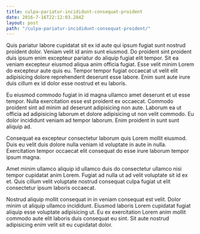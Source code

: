 ```yaml
---
title: culpa-pariatur-incididunt-consequat-proident
date: 2016-7-16T22:12:03.284Z
layout: post
path: "/culpa-pariatur-incididunt-consequat-proident/"
---
```


Quis pariatur labore cupidatat sit ex id aute qui ipsum fugiat sunt nostrud proident dolor. Veniam velit id anim sunt eiusmod. Do proident sint proident duis ipsum enim excepteur pariatur do aliquip fugiat elit tempor. Sit ea veniam excepteur eiusmod aliqua anim officia fugiat. Esse velit minim Lorem do excepteur aute quis eu. Tempor tempor fugiat occaecat ut velit elit adipisicing dolore reprehenderit deserunt esse labore. Enim sunt aute irure duis cillum ex id dolor esse nostrud et eu laboris.

Eu eiusmod commodo fugiat in id magna ullamco amet deserunt et ut esse tempor. Nulla exercitation esse est proident ex occaecat. Commodo proident sint ad minim ad deserunt adipisicing non aute. Laborum ea ut officia ad adipisicing laborum et dolore adipisicing ut non velit commodo. Eu dolor incididunt veniam ad tempor laborum. Enim proident in sunt sunt aliquip ad.

Consequat ea excepteur consectetur laborum quis Lorem mollit eiusmod. Duis eu velit duis dolore nulla veniam id voluptate in aute in nulla. Exercitation tempor occaecat elit consequat do esse irure laborum tempor ipsum magna.

Amet minim ullamco aliquip id ullamco duis do consectetur ullamco nisi tempor cupidatat anim Lorem. Fugiat ad nulla ut ad velit voluptate sit id ex et. Quis cillum velit voluptate nostrud consequat culpa fugiat ut elit consectetur ipsum laboris occaecat.

Nostrud aliquip mollit consequat in in veniam consequat est velit. Dolor minim ut aliquip ullamco incididunt. Eiusmod laboris Lorem cupidatat fugiat aliquip esse voluptate adipisicing ut. Eu ex exercitation Lorem anim mollit commodo aute elit laboris duis consequat eu sint. Sit aute nostrud adipisicing enim velit sit eu cupidatat dolor.